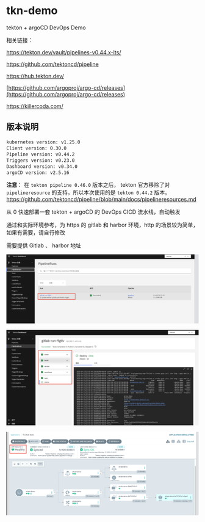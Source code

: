# tkn-demo
tekton + argoCD DevOps Demo

相关链接： 

https://tekton.dev/vault/pipelines-v0.44.x-lts/

https://github.com/tektoncd/pipeline

https://hub.tekton.dev/

[https://github.com/argoproj/argo-cd/releases](https://github.com/argoproj/argo-cd/releases)

https://killercoda.com/

## 版本说明
```shell
kubernetes version: v1.25.0
Client version: 0.30.0
Pipeline version: v0.44.2
Triggers version: v0.23.0
Dashboard version: v0.34.0
argoCD version: v2.5.16
```

**注意**： 在 `tekton pipeline 0.46.0` 版本之后， tekton 官方移除了对 `pipelineresource` 的支持，所以本次使用的是 `tekton 0.44.2` 版本。
https://github.com/tektoncd/pipeline/blob/main/docs/pipelineresources.md



从 0 快速部署一套 tekton  + argoCD 的 DevOps CICD 流水线，自动触发

通过和实际环境参考，为 https 的 gitlab 和 harbor 环境，http 的场景较为简单，如果有需要，请自行修改

需要提供 Gitlab 、 harbor 地址

![](images/Pasted%20image%2020230412210440.png)

![](images/Pasted%20image%2020230412210500.png)

![](images/Pasted%20image%2020230412210718.png)
